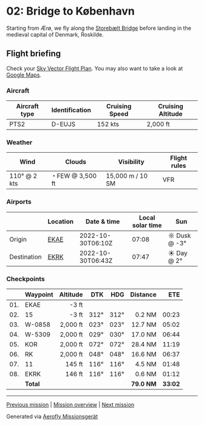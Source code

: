 02: Bridge to København
==================

Starting from Ærø, we fly along the [Storebælt Bridge](https://en.wikipedia.org/wiki/Great_Belt_Bridge) before landing in the medieval capital of Denmark, Roskilde.

Flight briefing
---------------

Check your [Sky Vector Flight Plan](https://skyvector.com/?ll=54.85408665805144,10.45631619829807&chart=301&zoom=3&fpl=N0152A088%20EKAE%205503N01036E%205518N01050E%205526N01138E%205537N01160E%20EKRK). You may also want to take a look at [Google Maps](https://www.google.com/maps/@?api=1&map_action=map&center=54.85408665805144,10.45631619829807&zoom=12&basemap=terrain).

### Aircraft

| Aircraft type | Identification | Cruising Speed | Cruising Altitude |
|---------------|----------------|----------------|-------------------|
| PTS2 | D-EUJS | 152 kts | 2,000 ft |

### Weather

| Wind | Clouds | Visibility | Flight rules |
|------|--------|------------|--------------|
| 110° @ 2 kts | ◔ FEW @ 3,500 ft | 15,000 m / 10 SM | VFR |

### Airports

|             | Location | Date & time | Local solar time | Sun |
|-------------|----------|-------------|------------------|-----|
| Origin      | [EKAE](https://skyvector.com/airport/EKAE) | 2022-10-30T06:10Z | 07:08 | ☼ Dusk @ -3° |
| Destination | [EKRK](https://skyvector.com/airport/EKRK) | 2022-10-30T06:43Z | 07:47 | ☀ Day @ 2° |

### Checkpoints

|     | Waypoint  | Altitude  | DTK  | HDG  | Distance |   ETE |
|:---:|-----------|----------:|-----:|-----:|---------:|------:|
| 01. | EKAE      |     -3 ft |      |      |          |       |
| 02. | 15        |     -3 ft | 312° | 312° |   0.2 NM | 00:23 |
| 03. | W-0858    |  2,000 ft | 023° | 023° |  12.7 NM | 05:02 |
| 04. | W-5309    |  2,000 ft | 029° | 030° |  17.0 NM | 06:44 |
| 05. | KOR       |  2,000 ft | 072° | 072° |  28.4 NM | 11:19 |
| 06. | RK        |  2,000 ft | 048° | 048° |  16.6 NM | 06:37 |
| 07. | 11        |    145 ft | 116° | 116° |   4.5 NM | 01:48 |
| 08. | EKRK      |    146 ft | 116° | 116° |   0.6 NM | 01:12 |
|     | **Total** |           |      |      | **79.0 NM** | **33:02** |

----

[Previous mission](./01_off_to_aeroe.md) | [Mission overview](./README.md) | [Next mission](./03_crossing_to_sweden.md)

Generated via [Aerofly Missionsgerät](https://github.com/fboes/aerofly-missions)
